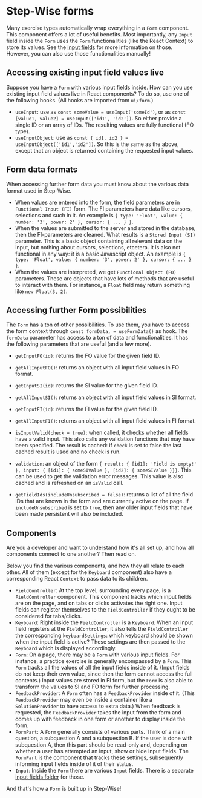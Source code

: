 # Step-Wise forms

Many exercise types automatically wrap everything in a `Form` component. This component offers a lot of useful benefits. Most importantly, any `Input` field inside the `Form` uses the `Form` functionalities (like the React Context) to store its values. See the [input fields](inputs/) for more information on those. However, you can also use those functionalities manually!


## Accessing existing input field values live

Suppose you have a `Form` with various input fields inside. How can you use existing input field values live in React components? To do so, use one of the following hooks. (All hooks are imported from `ui/form`.)

- `useInput`: use as `const someValue = useInput('someId')`, or as `const [value1, value2] = useInput(['id1', 'id2'])`. So either provide a single ID or an array of IDs. The resulting values are fully functional (FO type).
- `useInputObject`: use as `const { id1, id2 } = useInputObject(['id1','id2'])`. So this is the same as the above, except that an object is returned containing the requested input values.


## Form data formats

When accessing further form data you must know about the various data format used in Step-Wise.
- When values are entered into the form, the field parameters are in `Functional Input (FI)` form. The FI parameters have data like cursors, selections and such in it. An example is `{ type: 'Float', value: { number: '3', power: 2' }, cursor: { ... } }`.
- When the values are submitted to the server and stored in the database, then the FI-parameters are cleaned. What results is a `Stored Input (SI)` parameter. This is a basic object containing all relevant data on the input, but nothing about cursors, selections, etcetera. It is also not functional in any way: it is a basic Javascript object. An example is `{ type: 'Float', value: { number: '3', power: 2' }, cursor: { ... } }`.
- When the values are interpreted, we get `Functional Object (FO)` parameters. These are objects that have lots of methods that are useful to interact with them. For instance, a `Float` field may return something like `new Float(3, 2)`. 


## Accessing further Form possibilities

The `Form` has a ton of other possibilities. To use them, you have to access the form context through `const formData, = useFormData()` as hook. The `formData` parameter has access to a ton of data and functionalities. It has the following parameters that are useful (and a few more).

- `getInputFO(id)`: returns the FO value for the given field ID.
- `getAllInputFO()`: returns an object with all input field values in FO format.
- `getInputSI(id)`: returns the SI value for the given field ID.
- `getAllInputSI()`: returns an object with all input field values in SI format.
- `getInputFI(id)`: returns the FI value for the given field ID.
- `getAllInputFI()`: returns an object with all input field values in FI format.

- `isInputValid(check = true)`: when called, it checks whether all fields have a valid input. This also calls any validation functions that may have been specified. The result is cached: if `check` is set to false the last cached result is used and no check is run.
- `validation`: an object of the form `{ result: { [id1]: 'Field is empty!' }, input: { [id1]: { someSIValue }, [id2]: { someSIValue }}}`. This can be used to get the validation error messages. This value is also cached and is refreshed on an `isValid` call.

- `getFieldIds(includeUnsubscribed = false)`: returns a list of all the field IDs that are known in the form and are currently active on the page. If `includeUnsubscribed` is set to `true`, then any older input fields that have been made persistent will also be included.


## Components

Are you a developer and want to understand how it's all set up, and how all components connect to one another? Then read on.

Below you find the various components, and how they all relate to each other. All of them (except for the `Keyboard` component) also have a corresponding React `Context` to pass data to its children.

- `FieldController`: At the top level, surrounding every page, is a `FieldController` component. This component tracks which input fields are on the page, and on tabs or clicks activates the right one. Input fields can register themselves to the `FieldController` if they ought to be considered for tabs/clicks.
- `Keyboard`: Right inside the `FieldController` is a `Keyboard`. When an input field registers at the `FieldController`, it also tells the `FieldController` the corresponding `keyboardSettings`: which keyboard should be shown when the input field is active? These settings are then passed to the `Keyboard` which is displayed accordingly.
- `Form`: On a page, there may be a `Form` with various input fields. For instance, a practice exercise is generally encompassed by a `Form`. This `Form` tracks all the values of all the input fields inside of it. (Input fields do not keep their own value, since then the form cannot access the full contents.) Input values are stored in FI form, but the `Form` is also able to transform the values to SI and FO form for further processing.
- `FeedbackProvider`: A `Form` often has a `FeedbackProvider` inside of it. (This `FeedbackProvider` may even be inside a container like a `SolutionProvider` to have access to extra data.) When feedback is requested, the `FeedbackProvider` takes the input from the form and comes up with feedback in one form or another to display inside the form.
- `FormPart`: A `Form` generally consists of various parts. Think of a main question, a subquestion A and a subquestion B. If the user is done with subquestion A, then this part should be read-only and, depending on whether a user has attempted an input, show or hide input fields. The `FormPart` is the component that tracks these settings, subsequently informing input fields inside of it of their status.
- `Input`: Inside the `Form` there are various `Input` fields. There is a separate [input fields folder](../inputs/) for those.

And that's how a `Form` is built up in Step-Wise!

